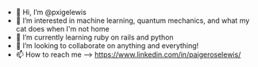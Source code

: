 - 👋 Hi, I’m @pxigelewis
- 👀 I’m interested in machine learning, quantum mechanics, and what my cat does when I'm not home
- 🌱 I’m currently learning ruby on rails and python
- 💞️ I’m looking to collaborate on anything and everything!
- 📫 How to reach me --> https://www.linkedin.com/in/paigeroselewis/

<!---
pxigelewis/pxigelewis is a ✨ special ✨ repository because its `README.md` (this file) appears on your GitHub profile.
You can click the Preview link to take a look at your changes.
--->
